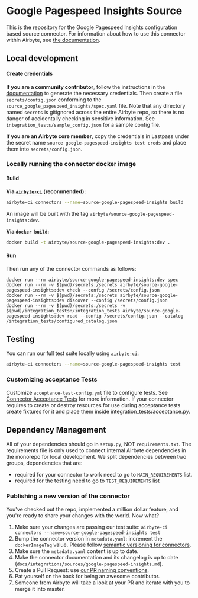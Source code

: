 # Google Pagespeed Insights Source

This is the repository for the Google Pagespeed Insights configuration based source connector. For
information about how to use this connector within Airbyte, see
[the documentation](https://docs.airbyte.io/integrations/sources/google-pagespeed-insights).

## Local development

#### Create credentials

**If you are a community contributor**, follow the instructions in the
[documentation](https://docs.airbyte.io/integrations/sources/google-pagespeed-insights) to generate
the necessary credentials. Then create a file `secrets/config.json` conforming to the
`source_google_pagespeed_insights/spec.yaml` file. Note that any directory named `secrets` is
gitignored across the entire Airbyte repo, so there is no danger of accidentally checking in
sensitive information. See `integration_tests/sample_config.json` for a sample config file.

**If you are an Airbyte core member**, copy the credentials in Lastpass under the secret name
`source google-pagespeed-insights test creds` and place them into `secrets/config.json`.

### Locally running the connector docker image

#### Build

**Via
[`airbyte-ci`](https://github.com/airbytehq/airbyte/blob/master/airbyte-ci/connectors/pipelines/README.md)
(recommended):**

```bash
airbyte-ci connectors --name=source-google-pagespeed-insights build
```

An image will be built with the tag `airbyte/source-google-pagespeed-insights:dev`.

**Via `docker build`:**

```bash
docker build -t airbyte/source-google-pagespeed-insights:dev .
```

#### Run

Then run any of the connector commands as follows:

```
docker run --rm airbyte/source-google-pagespeed-insights:dev spec
docker run --rm -v $(pwd)/secrets:/secrets airbyte/source-google-pagespeed-insights:dev check --config /secrets/config.json
docker run --rm -v $(pwd)/secrets:/secrets airbyte/source-google-pagespeed-insights:dev discover --config /secrets/config.json
docker run --rm -v $(pwd)/secrets:/secrets -v $(pwd)/integration_tests:/integration_tests airbyte/source-google-pagespeed-insights:dev read --config /secrets/config.json --catalog /integration_tests/configured_catalog.json
```

## Testing

You can run our full test suite locally using
[`airbyte-ci`](https://github.com/airbytehq/airbyte/blob/master/airbyte-ci/connectors/pipelines/README.md):

```bash
airbyte-ci connectors --name=source-google-pagespeed-insights test
```

### Customizing acceptance Tests

Customize `acceptance-test-config.yml` file to configure tests. See
[Connector Acceptance Tests](https://docs.airbyte.com/connector-development/testing-connectors/connector-acceptance-tests-reference)
for more information. If your connector requires to create or destroy resources for use during
acceptance tests create fixtures for it and place them inside integration_tests/acceptance.py.

## Dependency Management

All of your dependencies should go in `setup.py`, NOT `requirements.txt`. The requirements file is
only used to connect internal Airbyte dependencies in the monorepo for local development. We split
dependencies between two groups, dependencies that are:

- required for your connector to work need to go to `MAIN_REQUIREMENTS` list.
- required for the testing need to go to `TEST_REQUIREMENTS` list

### Publishing a new version of the connector

You've checked out the repo, implemented a million dollar feature, and you're ready to share your
changes with the world. Now what?

1. Make sure your changes are passing our test suite:
   `airbyte-ci connectors --name=source-google-pagespeed-insights test`
2. Bump the connector version in `metadata.yaml`: increment the `dockerImageTag` value. Please
   follow
   [semantic versioning for connectors](https://docs.airbyte.com/contributing-to-airbyte/resources/pull-requests-handbook/#semantic-versioning-for-connectors).
3. Make sure the `metadata.yaml` content is up to date.
4. Make the connector documentation and its changelog is up to date
   (`docs/integrations/sources/google-pagespeed-insights.md`).
5. Create a Pull Request: use
   [our PR naming conventions](https://docs.airbyte.com/contributing-to-airbyte/resources/pull-requests-handbook/#pull-request-title-convention).
6. Pat yourself on the back for being an awesome contributor.
7. Someone from Airbyte will take a look at your PR and iterate with you to merge it into master.
